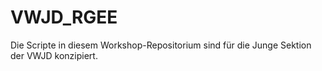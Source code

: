 # VWJD_RGEE

Die Scripte in diesem Workshop-Repositorium sind für die Junge Sektion der VWJD konzipiert.
